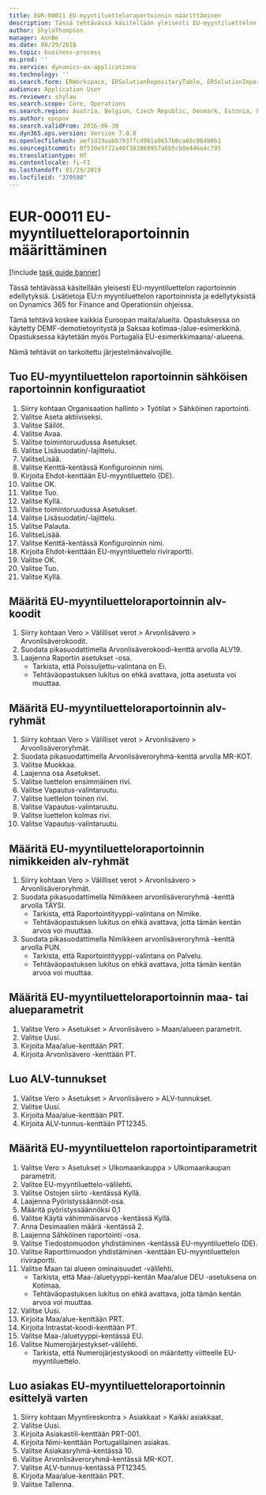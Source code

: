 ```yaml
---
title: EUR-00011 EU-myyntiluetteloraportoinnin määrittäminen
description: Tässä tehtävässä käsitellään yleisesti EU-myyntiluettelon raportoinnin edellytyksiä.
author: ShylaThompson
manager: AnnBe
ms.date: 08/29/2018
ms.topic: business-process
ms.prod: ''
ms.service: dynamics-ax-applications
ms.technology: ''
ms.search.form: ERWorkspace, ERSolutionRepositoryTable, ERSolutionImport, SysQueryForm, SysQueryFieldLookUp,  TaxTable, TaxGroup, TaxItemGroup, TaxCountryRegionParameters, TaxVATNumTable, IntrastatParameters, CustTable, DirPartyQuickCreateForm
audience: Application User
ms.reviewer: shylaw
ms.search.scope: Core, Operations
ms.search.region: Austria, Belgium, Czech Republic, Denmark, Estonia, Finland, France, Germany, Hungary, Ireland, Italy, Latvia, Lithuania, Netherlands, Poland, Spain, Sweden, United Kingdom
ms.author: epopov
ms.search.validFrom: 2016-06-30
ms.dyn365.ops.version: Version 7.0.0
ms.openlocfilehash: aef1d19aabb7937fcd961a9657b8ca65c064b0b1
ms.sourcegitcommit: 0f530e5f72a40f383868957a6b5cb0e446e4c795
ms.translationtype: HT
ms.contentlocale: fi-FI
ms.lasthandoff: 01/29/2019
ms.locfileid: "370598"
---
```

# <a name="eur-00011-set-up-eu-sales-list-reporting"></a>EUR-00011 EU-myyntiluetteloraportoinnin määrittäminen

[!include [task guide banner](../../includes/task-guide-banner.md)]

Tässä tehtävässä käsitellään yleisesti EU-myyntiluettelon raportoinnin edellytyksiä. Lisätietoja EU:n myyntiluettelon raportoinnista ja edellytyksistä on Dynamics 365 for Finance and Operationsin ohjeissa.

Tämä tehtävä koskee kaikkia Euroopan maita/alueita. Opastuksessa on käytetty DEMF-demotietoyritystä ja Saksaa kotimaa-/alue-esimerkkinä. Opastuksessa käytetään myös Portugalia EU-esimerkkimaana/-alueena.

Nämä tehtävät on tarkoitettu järjestelmänvalvojille.


## <a name="import-electronic-reporting-configurations-for-eu-sales-list-reporting"></a>Tuo EU-myyntiluettelon raportoinnin sähköisen raportoinnin konfiguraatiot
1. Siirry kohtaan Organisaation hallinto > Työtilat > Sähköinen raportointi.
2. Valitse Aseta aktiiviseksi.
3. Valitse Säilöt.
4. Valitse Avaa.
5. Valitse toimintoruudussa Asetukset.
6. Valitse Lisäsuodatin/-lajittelu.
7. ValitseLisää.
8. Valitse Kenttä-kentässä Konfiguroinnin nimi.
9. Kirjoita Ehdot-kenttään EU-myyntiluettelo (DE).
10. Valitse OK.
11. Valitse Tuo.
12. Valitse Kyllä.
13. Valitse toimintoruudussa Asetukset.
14. Valitse Lisäsuodatin/-lajittelu.
15. Valitse Palauta.
16. ValitseLisää.
17. Valitse Kenttä-kentässä Konfiguroinnin nimi.
18. Kirjoita Ehdot-kenttään EU-myyntiluettelo riviraportti.
19. Valitse OK.
20. Valitse Tuo.
21. Valitse Kyllä.

## <a name="set-up-sales-tax-codes-for-eu-sales-list-reporting"></a>Määritä EU-myyntiluetteloraportoinnin alv-koodit
1. Siirry kohtaan Vero > Välilliset verot > Arvonlisävero > Arvonlisäverokoodit.
2. Suodata pikasuodattimella Arvonlisäverokoodi-kenttä arvolla ALV19.
3. Laajenna Raportin asetukset -osa.
    * Tarkista, että Poissuljettu-valintana on Ei.  
    * Tehtäväopastuksen lukitus on ehkä avattava, jotta asetusta voi muuttaa.  

## <a name="set-up-sales-tax-groups-for-eu-sales-list-reporting"></a>Määritä EU-myyntiluetteloraportoinnin alv-ryhmät
1. Siirry kohtaan Vero > Välilliset verot > Arvonlisävero > Arvonlisäveroryhmät.
2. Suodata pikasuodattimella Arvonlisäveroryhmä-kenttä arvolla MR-KOT.
3. Valitse Muokkaa.
4. Laajenna osa Asetukset.
5. Valitse luettelon ensimmäinen rivi.
6. Valitse Vapautus-valintaruutu.
7. Valitse luettelon toinen rivi.
8. Valitse Vapautus-valintaruutu.
9. Valitse luettelon kolmas rivi.
10. Valitse Vapautus-valintaruutu.

## <a name="set-up-item-sales-tax-groups-for-eu-sales-list-reporting"></a>Määritä EU-myyntiluetteloraportoinnin nimikkeiden alv-ryhmät
1. Siirry kohtaan Vero > Välilliset verot > Arvonlisävero > Arvonlisäveroryhmät.
2. Suodata pikasuodattimella Nimikkeen arvonlisäveroryhmä -kenttä arvolla TÄYSI.
    * Tarkista, että Raportointityyppi-valintana on Nimike.  
    * Tehtäväopastuksen lukitus on ehkä avattava, jotta tämän kentän arvoa voi muuttaa.  
3. Suodata pikasuodattimella Nimikkeen arvonlisäveroryhmä -kenttä arvolla PUN.
    * Tarkista, että Raportointityyppi-valintana on Palvelu.  
    * Tehtäväopastuksen lukitus on ehkä avattava, jotta tämän kentän arvoa voi muuttaa.  

## <a name="set-up-countryregion-parameters-for-eu-sales-list-reporting"></a>Määritä EU-myyntiluetteloraportoinnin maa- tai alueparametrit
1. Valitse Vero > Asetukset > Arvonlisävero > Maan/alueen parametrit.
2. Valitse Uusi.
3. Kirjoita Maa/alue-kenttään PRT.
4. Kirjoita Arvonlisävero -kenttään PT.

## <a name="create-tax-exempt-numbers"></a>Luo ALV-tunnukset
1. Valitse Vero > Asetukset > Arvonlisävero > ALV-tunnukset.
2. Valitse Uusi.
3. Kirjoita Maa/alue-kenttään PRT.
4. Kirjoita ALV-tunnus-kenttään PT12345.

## <a name="set-up-eu-sales-list-reporting-parameters"></a>Määritä EU-myyntiluettelon raportointiparametrit
1. Valitse Vero > Asetukset > Ulkomaankauppa > Ulkomaankaupan parametrit.
2. Valitse EU-myyntiluettelo-välilehti.
3. Valitse Ostojen siirto -kentässä Kyllä.
4. Laajenna Pyöristyssäännöt-osa.
5. Määritä pyöristyssäännöksi 0,1
6. Valitse Käytä vähimmäisarvoa -kentässä Kyllä.
7. Anna Desimaalien määrä -kentässä 2.
8. Laajenna Sähköinen raportointi -osa.
9. Valitse Tiedostomuodon yhdistäminen -kentässä EU-myyntiluettelo (DE).
10. Valitse Raporttimuodon yhdistäminen -kenttään EU-myyntiluettelon riviraportti.
11. Valitse Maan tai alueen ominaisuudet -välilehti.
    * Tarkista, että Maa-/aluetyyppi-kentän Maa/alue DEU -asetuksena on Kotimaa.  
    * Tehtäväopastuksen lukitus on ehkä avattava, jotta tämän kentän arvoa voi muuttaa.  
12. Valitse Uusi.
13. Kirjoita Maa/alue-kenttään PRT.
14. Kirjoita Intrastat-koodi-kenttään PT.
15. Valitse Maa-/aluetyyppi-kentässä EU.
16. Valitse Numerojärjestykset-välilehti.
    * Tarkista, että Numerojärjestyskoodi on määritetty viitteelle EU-myyntiluettelo.  

## <a name="create-a-customer-for-eu-sales-list-reporting-demo-purposes"></a>Luo asiakas EU-myyntiluetteloraportoinnin esittelyä varten
1. Siirry kohtaan Myyntireskontra > Asiakkaat > Kaikki asiakkaat.
2. Valitse Uusi.
3. Kirjoita Asiakastili-kenttään PRT-001.
4. Kirjoita Nimi-kenttään Portugalilainen asiakas.
5. Valitse Asiakasryhmä-kentässä 10.
6. Valitse Arvonlisäveroryhmä-kentässä MR-KOT.
7. Valitse ALV-tunnus-kentässä PT12345.
8. Kirjoita Maa/alue-kenttään PRT.
9. Valitse Tallenna.

